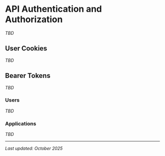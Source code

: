 # API Authentication and Authorization

_TBD_

## User Cookies

_TBD_

## Bearer Tokens

_TBD_

### Users

_TBD_

### Applications

_TBD_

---

*Last updated: October 2025*
